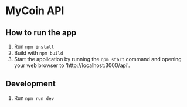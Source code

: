 # MyCoin API

## How to run the app

1. Run `npm install`
2. Build with `npm build`
3. Start the application by running the `npm start` command and opening your web browser to 'http://localhost:3000/api'.

## Development

1. Run `npm run dev`
